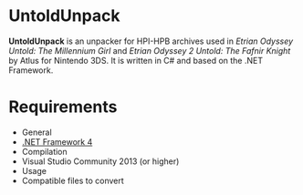 UntoldUnpack
============

__UntoldUnpack__ is an unpacker for HPI-HPB archives used in _Etrian Odyssey Untold: The Millennium Girl_ and _Etrian Odyssey 2 Untold: The Fafnir Knight_ by Atlus for Nintendo 3DS. It is written in C# and based on the .NET Framework.

Requirements
============
* General
 * [.NET Framework 4](http://www.microsoft.com/en-US/download/details.aspx?id=17718)
* Compilation
 * Visual Studio Community 2013 (or higher)
* Usage
 * Compatible files to convert
